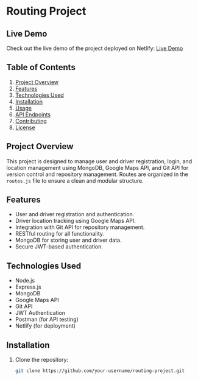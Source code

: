 # Routing Project

## Live Demo
Check out the live demo of the project deployed on Netlify: [Live Demo](https://routinggithub.netlify.app/)

## Table of Contents
1. [Project Overview](#project-overview)
2. [Features](#features)
3. [Technologies Used](#technologies-used)
4. [Installation](#installation)
5. [Usage](#usage)
6. [API Endpoints](#api-endpoints)
7. [Contributing](#contributing)
8. [License](#license)

## Project Overview
This project is designed to manage user and driver registration, login, and location management using MongoDB, Google Maps API, and Git API for version control and repository management. Routes are organized in the `routes.js` file to ensure a clean and modular structure.

## Features
- User and driver registration and authentication.
- Driver location tracking using Google Maps API.
- Integration with Git API for repository management.
- RESTful routing for all functionality.
- MongoDB for storing user and driver data.
- Secure JWT-based authentication.

## Technologies Used
- Node.js
- Express.js
- MongoDB
- Google Maps API
- Git API
- JWT Authentication
- Postman (for API testing)
- Netlify (for deployment)

## Installation
1. Clone the repository:
   ```bash
   git clone https://github.com/your-username/routing-project.git
